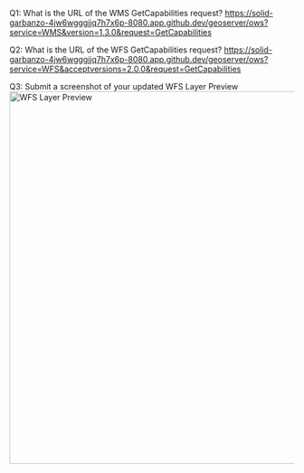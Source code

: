 Q1: What is the URL of the WMS GetCapabilities request?
https://solid-garbanzo-4jw6wgggjjq7h7x6p-8080.app.github.dev/geoserver/ows?service=WMS&version=1.3.0&request=GetCapabilities

Q2: What is the URL of the WFS GetCapabilities request?
https://solid-garbanzo-4jw6wgggjjq7h7x6p-8080.app.github.dev/geoserver/ows?service=WFS&acceptversions=2.0.0&request=GetCapabilities


Q3: Submit a screenshot of your updated WFS Layer Preview
<img width="659" alt="WFS Layer Preview" src="https://github.com/user-attachments/assets/d0e31e7d-df26-439e-850c-275053d4bf4c">


